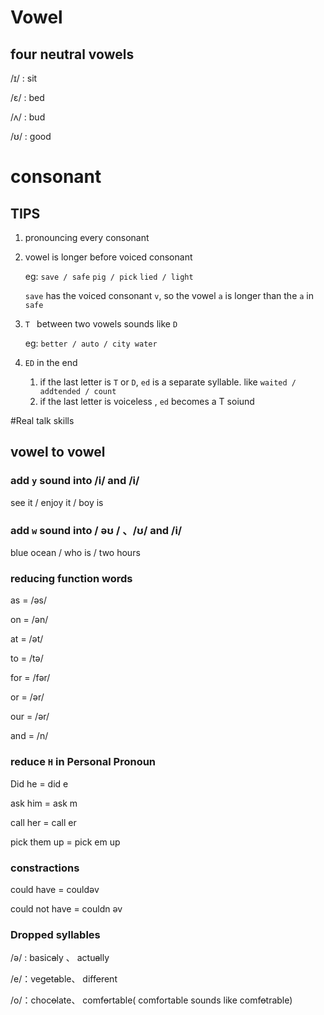 # Vowel

## four neutral vowels

/ɪ/ : sit

/ɛ/ : bed

/ʌ/ : bud

/ʊ/ : good





# consonant

## TIPS

1. pronouncing every consonant

2. vowel is longer before voiced consonant

   eg: `save / safe` `pig / pick` `lied / light`

   `save` has the voiced consonant `v`, so the vowel `a` is longer than the  `a` in  `safe`

3. `T ` between two vowels sounds like `D`

   eg: `better / auto / city water`

4. `ED` in the end

   1. if the last letter is `T` or `D`, `ed`  is a separate syllable. like `waited / addtended / count`
   2. if the last letter is voiceless ,  `ed` becomes a T soiund



#Real talk skills

## vowel to vowel

### add `y` sound into /i/ and /i/

see it / enjoy it / boy is 

### add `w` sound into / əʊ / 、/ʊ/  and /i/

blue ocean / who is / two hours

### reducing function words

as = /əs/ 

on = /ən/ 

at = /ət/ 

to = /tə/ 

for = /fər/ 

or = /ər/ 

our = /ər/ 

and = /n/

### reduce `H` in Personal Pronoun 

Did he = did e

ask him  = ask m

call her = call er

pick them up = pick em up



### constractions

could have = couldəv

could not have = couldn əv



### Dropped syllables

/ə/ : basic~~a~~ly 、 actu~~a~~lly

/e/：veg~~e~~t~~a~~ble、 diff~~e~~rent

/o/：choc~~o~~late、 comf~~o~~rtable( comfortable sounds like  comf~~o~~trable)





















